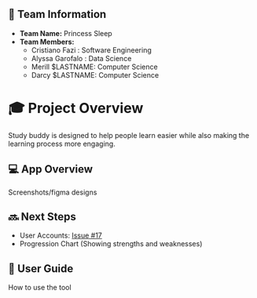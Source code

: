 ## 🌟 **Team Information**
- **Team Name:** Princess Sleep
- **Team Members:**
	- Cristiano Fazi : Software Engineering
	- Alyssa Garofalo : Data Science
	- Merill $LASTNAME: Computer Science
   - Darcy $LASTNAME: Computer Science

# 🎓 Project Overview
Study buddy is designed to help people learn easier while also making the learning process more engaging.

## 💻 **App Overview**
Screenshots/figma designs

## 🔜 Next Steps
- User Accounts: [Issue #17](https://github.com/Cristiano-Fazi/Study-Buddy/issues/16)
- Progression Chart (Showing strengths and weaknesses)

## 🧭 User Guide
How to use the tool
